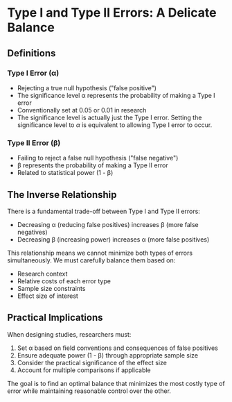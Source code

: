 # Type I and Type II Errors: A Delicate Balance

## Definitions

### Type I Error (α)
- Rejecting a true null hypothesis ("false positive")
- The significance level α represents the probability of making a Type I error
- Conventionally set at 0.05 or 0.01 in research
- The significance level is actually just the Type I error. Setting the significance level to $\alpha$ is equivalent to allowing Type I error to occur.

### Type II Error (β)
- Failing to reject a false null hypothesis ("false negative")
- β represents the probability of making a Type II error
- Related to statistical power (1 - β)

## The Inverse Relationship

There is a fundamental trade-off between Type I and Type II errors:

- Decreasing α (reducing false positives) increases β (more false negatives)
- Decreasing β (increasing power) increases α (more false positives)

This relationship means we cannot minimize both types of errors simultaneously. We must carefully balance them based on:

- Research context
- Relative costs of each error type
- Sample size constraints
- Effect size of interest

## Practical Implications

When designing studies, researchers must:
1. Set α based on field conventions and consequences of false positives
2. Ensure adequate power (1 - β) through appropriate sample size
3. Consider the practical significance of the effect size
4. Account for multiple comparisons if applicable

The goal is to find an optimal balance that minimizes the most costly type of error while maintaining reasonable control over the other.
